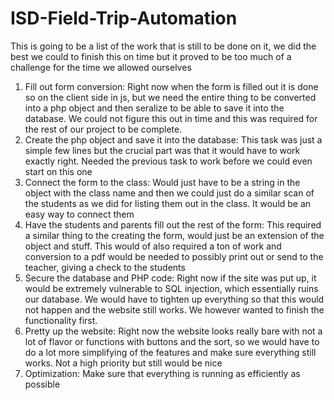 # ISD-Field-Trip-Automation
This is going to be a list of the work that is still to be done on it, we did the best we could to finish this on time but it proved to be too much of a challenge for the time we allowed ourselves

1. Fill out form conversion: Right now when the form is filled out it is done so on the client side in js, but we need the entire thing to be converted into a php object and then seralize to be able to save it into the database.
 We could not figure this out in time and this was required for the rest of our project to be complete.
2. Create the php object and save it into the database: This task was just a simple few lines but the crucial part was that it would have to work exactly right. Needed the previous task to work before we could even start on this one
3. Connect the form to the class: Would just have to be a string in the object with the class name and then we could just do a similar scan of the students as we did for listing them out in the class.
It would be an easy way to connect them
4. Have the students and parents fill out the rest of the form: This required a similar thing to the creating the form, would just be an extension of the object and stuff.
This would of also required a ton of work and conversion to a pdf would be needed to possibly print out or send to the teacher, giving a check to the students
5. Secure the database and PHP code: Right now if the site was put up, it would be extremely vulnerable to SQL injection, which essentially ruins our database.
We would have to tighten up everything so that this would not happen and the website still works. We however wanted to finish the functionality first.
6. Pretty up the website: Right now the website looks really bare with not a lot of flavor or functions with buttons and the sort, so we would have to do a lot more simplifying of the features and make sure everything still works.
Not a high priority but still would be nice
7. Optimization: Make sure that everything is running as efficiently as possible
